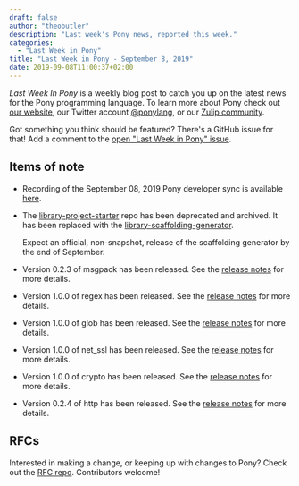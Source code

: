 ```yaml
---
draft: false
author: "theobutler"
description: "Last week's Pony news, reported this week."
categories:
  - "Last Week in Pony"
title: "Last Week in Pony - September 8, 2019"
date: 2019-09-08T11:00:37+02:00
---
```

_Last Week In Pony_ is a weekly blog post to catch you up on the latest news for the Pony programming language. To learn more about Pony check out [our website](https://ponylang.io), our Twitter account [@ponylang](https://twitter.com/ponylang), or our [Zulip community](https://ponylang.zulipchat.com).

Got something you think should be featured? There's a GitHub issue for that! Add a comment to the [open "Last Week in Pony" issue](https://github.com/ponylang/ponylang.github.io/issues?q=is%3Aissue+is%3Aopen+label%3Alast-week-in-pony).
<!--more-->

## Items of note

- Recording of the September 08, 2019 Pony developer sync is available [here](https://sync-recordings.ponylang.io/r/2019_09_03.m4a).

- The [library-project-starter](https://github.com/ponylang/library-project-starter) repo has been deprecated and archived. It has been replaced with the [library-scaffolding-generator](https://github.com/ponylang/library-scaffolding-generator).

    Expect an official, non-snapshot, release of the scaffolding generator by the end of September.

- Version 0.2.3 of msgpack has been released. See the [release notes](https://github.com/seantallen/pony-msgpack/releases/tag/0.2.3) for more details.

- Version 1.0.0 of regex has been released. See the [release notes](https://github.com/ponylang/regex/releases/tag/1.0.0) for more details.

- Version 1.0.0 of glob has been released. See the [release notes](https://github.com/ponylang/glob/releases/tag/1.0.0) for more details.

- Version 1.0.0 of net_ssl has been released. See the [release notes](https://github.com/ponylang/net-ssl/releases/tag/1.0.0) for more details.

- Version 1.0.0 of crypto has been released. See the [release notes](https://github.com/ponylang/crypto/releases/tag/1.0.0) for more details.

- Version 0.2.4 of http has been released. See the [release notes](https://github.com/ponylang/http/releases/tag/0.2.4) for more details.

## RFCs

Interested in making a change, or keeping up with changes to Pony? Check out the [RFC repo](https://github.com/ponylang/rfcs). Contributors welcome!
